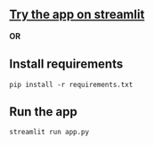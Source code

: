 ## [Try the app on streamlit](https://hybrid-search-rag-with-pinecone-db.streamlit.app/)

**OR**

## Install requirements

```
pip install -r requirements.txt
```

## Run the app

```
streamlit run app.py
```